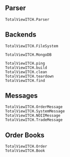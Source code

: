## Parser

```@docs
TotalViewITCH.Parser
```

## Backends

```@docs
TotalViewITCH.FileSystem
```

```@docs
TotalViewITCH.MongoDB
```

```@docs
TotalViewITCH.ping
TotalViewITCH.build
TotalViewITCH.clean
TotalViewITCH.teardown
TotalViewITCH.find
```

## Messages
```@docs
TotalViewITCH.OrderMessage
TotalViewITCH.SystemMessage
TotalViewITCH.NOIIMessage
TotalViewITCH.TradeMessage
```

## Order Books
```@docs
TotalViewITCH.Order
TotalViewITCH.Book
```